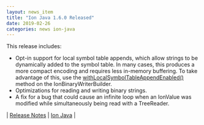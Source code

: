 ```yaml
---
layout: news_item
title: "Ion Java 1.6.0 Released"
date: 2019-02-26
categories: news ion-java
---
```

This release includes:
* Opt-in support for local symbol table appends, which allow strings to be dynamically added to the symbol table. In many cases, this produces a more compact encoding and requires less in-memory buffering. To take advantage of this, use the [withLocalSymbolTableAppendEnabled()](https://www.javadoc.io/doc/com.amazon.ion/ion-java/latest/com/amazon/ion/system/IonBinaryWriterBuilder.html) method on the IonBinaryWriterBuilder.
* Optimizations for reading and writing binary strings.
* A fix for a bug that could cause an infinite loop when an IonValue was modified while simultaneously being read with a TreeReader.

| [Release Notes](https://github.com/amzn/ion-java/releases/tag/v1.6.0)
| [Ion Java](https://github.com/amzn/ion-java) |


